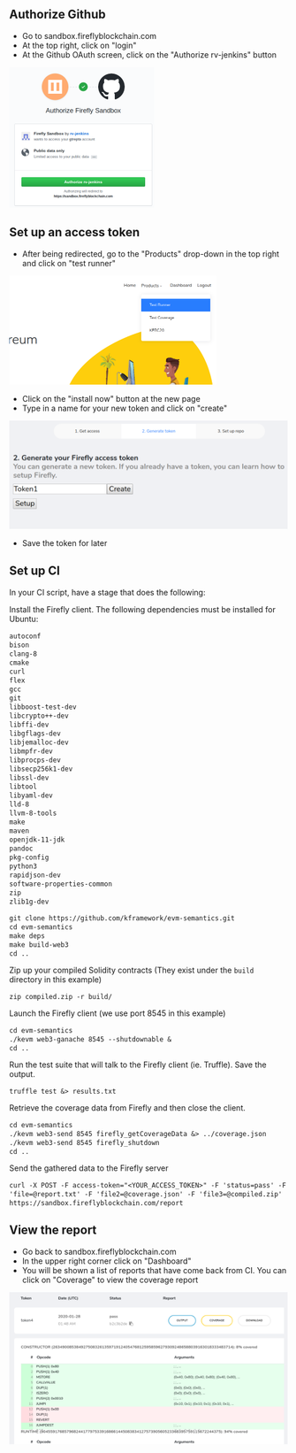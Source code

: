 ## Authorize Github

 - Go to sandbox.fireflyblockchain.com
 - At the top right, click on "login"
 - At the Github OAuth screen, click on the "Authorize rv-jenkins" button

![](https://raw.githubusercontent.com/runtimeverification/firefly-demo/guy_doc/img/1authorize.png)

## Set up an access token

 - After being redirected, go to the "Products" drop-down in the top right and click on "test runner"

![](https://raw.githubusercontent.com/runtimeverification/firefly-demo/guy_doc/img/2testrunner.png)
 - Click on the "install now" button at the new page
 - Type in a name for your new token and click on "create"

![](https://raw.githubusercontent.com/runtimeverification/firefly-demo/guy_doc/img/3createtoken.png)
 - Save the token for later

## Set up CI

In your CI script, have a stage that does the following:

Install the Firefly client. The following dependencies must be installed for Ubuntu:
```
autoconf
bison
clang-8
cmake
curl
flex
gcc
git
libboost-test-dev
libcrypto++-dev
libffi-dev
libgflags-dev
libjemalloc-dev
libmpfr-dev
libprocps-dev
libsecp256k1-dev
libssl-dev
libtool
libyaml-dev
lld-8
llvm-8-tools
make
maven
openjdk-11-jdk
pandoc
pkg-config
python3
rapidjson-dev
software-properties-common
zip
zlib1g-dev
```

```
git clone https://github.com/kframework/evm-semantics.git
cd evm-semantics
make deps
make build-web3
cd ..
```

Zip up your compiled Solidity contracts (They exist under the `build` directory in this example)
```
zip compiled.zip -r build/
```

Launch the Firefly client (we use port 8545 in this example)
```
cd evm-semantics
./kevm web3-ganache 8545 --shutdownable &
cd ..
```

Run the test suite that will talk to the Firefly client (ie. Truffle). Save the output.
```
truffle test &> results.txt
```

Retrieve the coverage data from Firefly and then close the client.
```
cd evm-semantics
./kevm web3-send 8545 firefly_getCoverageData &> ../coverage.json
./kevm web3-send 8545 firefly_shutdown
cd ..
```

Send the gathered data to the Firefly server
```
curl -X POST -F access-token="<YOUR_ACCESS_TOKEN>" -F 'status=pass' -F 'file=@report.txt' -F 'file2=@coverage.json' -F 'file3=@compiled.zip' https://sandbox.fireflyblockchain.com/report
```

## View the report
 - Go back to sandbox.fireflyblockchain.com
 - In the upper right corner click on "Dashboard"
 - You will be shown a list of reports that have come back from CI. You can click on "Coverage" to view the coverage report

![](https://raw.githubusercontent.com/runtimeverification/firefly-demo/guy_doc/img/4coverage.png)
